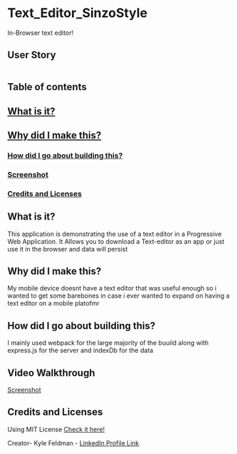 # Text_Editor_SinzoStyle
In-Browser text editor!

## User Story
```

```

## Table of contents

## [What is it?](#what)
## [Why did I make this?](#why)
### [How did I go about building this?](#how)
### [Screenshot](#example)
### [Credits and Licenses](#creds)

## What is it? <a name="what"></a>
This application is demonstrating the use of a text editor in a Progressive Web Application. It Allows you to download a Text-editor as an app or just use it in the browser and data will persist

## Why did I make this? <a name="why"></a>
My mobile device doesnt have a text editor that was useful enough so i wanted to get some barebones in case i ever wanted to expand on having a text editor on a mobile platofmr

## How did I go about building this? <a name="how"></a>
I mainly used webpack for the large majority of the buuild along with express.js for the server and indexDb for the data

## Video Walkthrough <a name="example"></a>
[Screenshot](https://drive.google.com/file/d/19RADNz7FE2dXNYvmiop9gVAJxX_apYNc/view?usp=share_link)

## Credits and Licenses <a name="creds"></a>
Using MIT License [Check it here!](https://opensource.org/licenses/MIT)

Creator- Kyle Feldman - [LinkedIn Profile Link](https://www.linkedin.com/in/kyle-feldman-427b5624b)